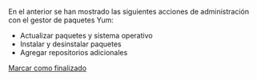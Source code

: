 En el anterior se han mostrado las siguientes acciones de administración con el gestor de paquetes Yum:
 - Actualizar paquetes y sistema operativo
 - Instalar y desinstalar paquetes
 - Agregar repositorios adicionales
 
<a onclick="test()" href="https://fx-learning.mgait.services/finish/packages-yum" target="_parent" class="btn primary-btn">Marcar como finalizado</a>
